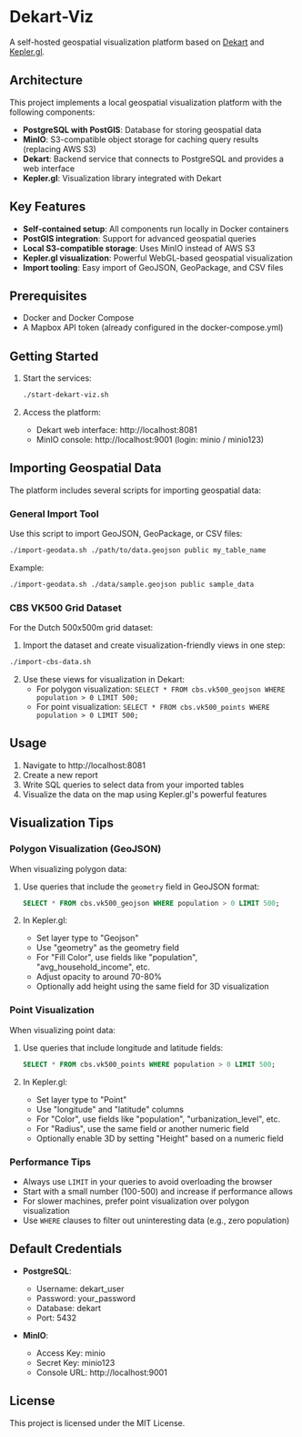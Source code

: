# Dekart-Viz

A self-hosted geospatial visualization platform based on [Dekart](https://github.com/dekart-xyz/dekart) and [Kepler.gl](https://github.com/keplergl/kepler.gl).

## Architecture

This project implements a local geospatial visualization platform with the following components:

- **PostgreSQL with PostGIS**: Database for storing geospatial data
- **MinIO**: S3-compatible object storage for caching query results (replacing AWS S3)
- **Dekart**: Backend service that connects to PostgreSQL and provides a web interface
- **Kepler.gl**: Visualization library integrated with Dekart

## Key Features

- **Self-contained setup**: All components run locally in Docker containers
- **PostGIS integration**: Support for advanced geospatial queries
- **Local S3-compatible storage**: Uses MinIO instead of AWS S3
- **Kepler.gl visualization**: Powerful WebGL-based geospatial visualization
- **Import tooling**: Easy import of GeoJSON, GeoPackage, and CSV files

## Prerequisites

- Docker and Docker Compose
- A Mapbox API token (already configured in the docker-compose.yml)

## Getting Started

1. Start the services:
   ```bash
   ./start-dekart-viz.sh
   ```

2. Access the platform:
   - Dekart web interface: http://localhost:8081
   - MinIO console: http://localhost:9001 (login: minio / minio123)

## Importing Geospatial Data

The platform includes several scripts for importing geospatial data:

### General Import Tool

Use this script to import GeoJSON, GeoPackage, or CSV files:

```bash
./import-geodata.sh ./path/to/data.geojson public my_table_name
```

Example:
```bash
./import-geodata.sh ./data/sample.geojson public sample_data
```

### CBS VK500 Grid Dataset

For the Dutch 500x500m grid dataset:

1. Import the dataset and create visualization-friendly views in one step:
```bash
./import-cbs-data.sh
```

2. Use these views for visualization in Dekart:
   - For polygon visualization: `SELECT * FROM cbs.vk500_geojson WHERE population > 0 LIMIT 500;`
   - For point visualization: `SELECT * FROM cbs.vk500_points WHERE population > 0 LIMIT 500;`

## Usage

1. Navigate to http://localhost:8081
2. Create a new report
3. Write SQL queries to select data from your imported tables
4. Visualize the data on the map using Kepler.gl's powerful features

## Visualization Tips

### Polygon Visualization (GeoJSON)

When visualizing polygon data:

1. Use queries that include the `geometry` field in GeoJSON format:
   ```sql
   SELECT * FROM cbs.vk500_geojson WHERE population > 0 LIMIT 500;
   ```

2. In Kepler.gl:
   - Set layer type to "Geojson"
   - Use "geometry" as the geometry field
   - For "Fill Color", use fields like "population", "avg_household_income", etc.
   - Adjust opacity to around 70-80%
   - Optionally add height using the same field for 3D visualization

### Point Visualization

When visualizing point data:

1. Use queries that include longitude and latitude fields:
   ```sql
   SELECT * FROM cbs.vk500_points WHERE population > 0 LIMIT 500;
   ```

2. In Kepler.gl:
   - Set layer type to "Point"
   - Use "longitude" and "latitude" columns
   - For "Color", use fields like "population", "urbanization_level", etc.
   - For "Radius", use the same field or another numeric field
   - Optionally enable 3D by setting "Height" based on a numeric field

### Performance Tips

- Always use `LIMIT` in your queries to avoid overloading the browser
- Start with a small number (100-500) and increase if performance allows
- For slower machines, prefer point visualization over polygon visualization
- Use `WHERE` clauses to filter out uninteresting data (e.g., zero population)

## Default Credentials

- **PostgreSQL**:
  - Username: dekart_user
  - Password: your_password
  - Database: dekart
  - Port: 5432

- **MinIO**:
  - Access Key: minio
  - Secret Key: minio123
  - Console URL: http://localhost:9001

## License

This project is licensed under the MIT License.